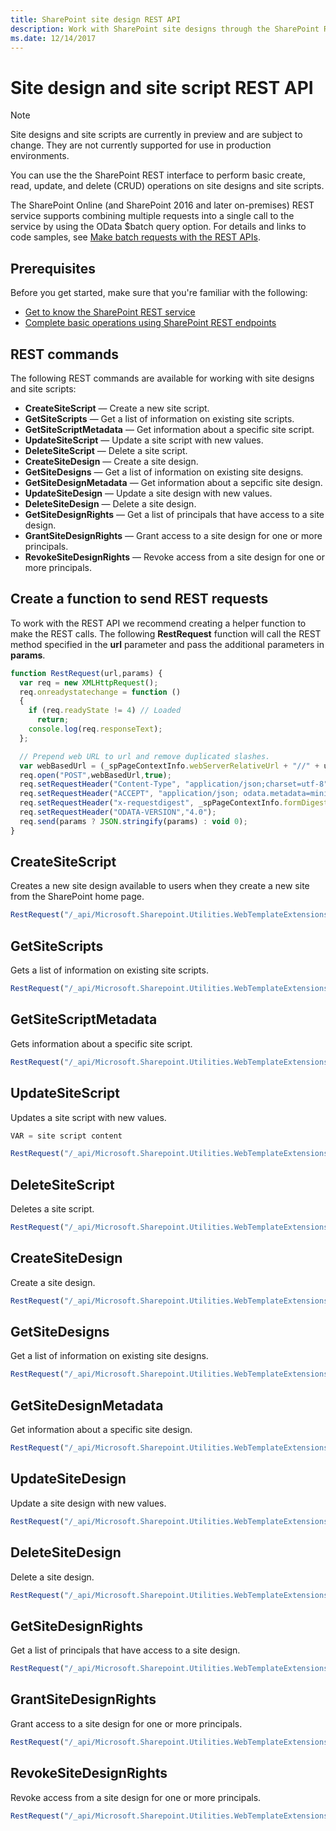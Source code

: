 ```yaml
---
title: SharePoint site design REST API
description: Work with SharePoint site designs through the SharePoint REST interface to perform basic create, read, update, and delete (CRUD) operations.
ms.date: 12/14/2017
---
```


# Site design and site script REST API

> [!NOTE]
> Site designs and site scripts are currently in preview and are subject to change. They are not currently supported for use in production environments.

You can use the the SharePoint REST interface to perform basic create, read, update, and delete (CRUD) operations on site designs and site scripts.

The SharePoint Online (and SharePoint 2016 and later on-premises) REST service supports combining multiple requests into a single call to the service by using the OData $batch query option. For details and links to code samples, see [Make batch requests with the REST APIs](https://dev.office.com/sharepoint/docs/apis/rest/make-batch-requests-with-the-rest-apis.md).

## Prerequisites
Before you get started, make sure that you're familiar with the following:
- [Get to know the SharePoint REST service](https://dev.office.com/sharepoint/docs/apis/rest/get-to-know-the-sharepoint-rest-service.md) 
- [Complete basic operations using SharePoint REST endpoints](https://dev.office.com/sharepoint/docs/apis/rest/complete-basic-operations-using-sharepoint-rest-endpoints.md)

## REST commands

The following REST commands are available for working with site designs and site scripts:

- **CreateSiteScript** &mdash; Create a new site script.
- **GetSiteScripts** &mdash; Get a list of information on existing site scripts.
- **GetSiteScriptMetadata** &mdash; Get information about a specific site script.
- **UpdateSiteScript** &mdash; Update a site script with new values.
- **DeleteSiteScript** &mdash; Delete a site script.
- **CreateSiteDesign** &mdash; Create a site design.
- **GetSiteDesigns** &mdash; Get a list of information on existing site designs.
- **GetSiteDesignMetadata** &mdash; Get information about a sepcific site design.
- **UpdateSiteDesign** &mdash; Update a site design with new values.
- **DeleteSiteDesign** &mdash; Delete a site design.
- **GetSiteDesignRights** &mdash; Get a list of principals that have access to a site design.
- **GrantSiteDesignRights** &mdash; Grant access to a site design for one or more principals.
- **RevokeSiteDesignRights** &mdash; Revoke access from a site design for one or more principals.

## Create a function to send REST requests

To work with the REST API we recommend creating a helper function to make the REST calls. The following **RestRequest** function will call the REST method specified in the **url** parameter and pass the additional parameters in **params**.

```javascript
function RestRequest(url,params) {
  var req = new XMLHttpRequest();
  req.onreadystatechange = function ()
  {
    if (req.readyState != 4) // Loaded
      return;
    console.log(req.responseText);
  };

  // Prepend web URL to url and remove duplicated slashes.
  var webBasedUrl = (_spPageContextInfo.webServerRelativeUrl + "//" + url).replace(/\/{2,}/,"/");
  req.open("POST",webBasedUrl,true);
  req.setRequestHeader("Content-Type", "application/json;charset=utf-8");
  req.setRequestHeader("ACCEPT", "application/json; odata.metadata=minimal");
  req.setRequestHeader("x-requestdigest", _spPageContextInfo.formDigestValue);
  req.setRequestHeader("ODATA-VERSION","4.0");
  req.send(params ? JSON.stringify(params) : void 0);
}
```

## CreateSiteScript

Creates a new site design available to users when they create a new site from the SharePoint home page.

```javascript
RestRequest("/_api/Microsoft.Sharepoint.Utilities.WebTemplateExtensions.SiteScriptUtility.CreateSiteScript(Title=@title)?@title='TITLE'", VARIABLE);
```

## GetSiteScripts

Gets a list of information on existing site scripts.

```javascript
RestRequest("/_api/Microsoft.Sharepoint.Utilities.WebTemplateExtensions.SiteScriptUtility.GetSiteScripts");
```

## GetSiteScriptMetadata

Gets information about a specific site script.

```javascript
RestRequest("/_api/Microsoft.Sharepoint.Utilities.WebTemplateExtensions.SiteScriptUtility.GetSiteScriptMetadata", {id:"<ID>"});
```

## UpdateSiteScript

Updates a site script with new values.

```javascript
VAR = site script content

RestRequest("/_api/Microsoft.Sharepoint.Utilities.WebTemplateExtensions.SiteScriptUtility.UpdateSiteScript", {updateInfo:{Id:"<siteScriptID>", Title:"<updated title>", Description:"<updated description>", Version: 2, Content: JSON.stringify(<VAR>)}});
```

## DeleteSiteScript

Deletes a site script.

```javascript
RestRequest("/_api/Microsoft.Sharepoint.Utilities.WebTemplateExtensions.SiteScriptUtility.DeleteSiteScript", {id:"<ID>"});
```

## CreateSiteDesign

Create a site design.

```javascript
RestRequest("/_api/Microsoft.Sharepoint.Utilities.WebTemplateExtensions.SiteScriptUtility.CreateSiteDesign", {info:{Title:"<title>", Description:"<description>", SiteScriptIds:["NNN"],  WebTemplate:"<64 | 68>", IsDefault: <false | true>}});
```

## GetSiteDesigns

Get a list of information on existing site designs.

```javascript
RestRequest("/_api/Microsoft.Sharepoint.Utilities.WebTemplateExtensions.SiteScriptUtility.GetSiteDesigns");
```

## GetSiteDesignMetadata

Get information about a specific site design.

```javascript
RestRequest("/_api/Microsoft.Sharepoint.Utilities.WebTemplateExtensions.SiteScriptUtility.GetSiteDesignMetadata", {id:"<ID>"});
```

## UpdateSiteDesign

Update a site design with new values.

```javascript
RestRequest("/_api/Microsoft.Sharepoint.Utilities.WebTemplateExtensions.SiteScriptUtility.UpdateSiteDesign", {updateInfo:{Id:"<siteDesignID>", Title:"<updated site design title>", Description:"<updated site design description>", SiteScriptIds:["<ID>"], PreviewImageUrl:"<url to image asset for site design preview image>",PreviewImageAltText:"<alt text for preview image>" WebTemplate:"68", Version: 7, IsDefault: false}});
```

## DeleteSiteDesign

Delete a site design.

```javascript
RestRequest("/_api/Microsoft.Sharepoint.Utilities.WebTemplateExtensions.SiteScriptUtility.DeleteSiteDesign", {id:"<ID>"});
```

## GetSiteDesignRights

Get a list of principals that have access to a site design.

```javascript
RestRequest("/_api/Microsoft.Sharepoint.Utilities.WebTemplateExtensions.SiteScriptUtility.GetSiteDesignRights", {id:"<ID>"});
```

## GrantSiteDesignRights

Grant access to a site design for one or more principals.

```javascript
RestRequest("/_api/Microsoft.Sharepoint.Utilities.WebTemplateExtensions.SiteScriptUtility.GrantSiteDesignRights", {id:"<ID>", principalNames:["alias", “alias@domain.com”], grantedRights:1});
```

## RevokeSiteDesignRights

Revoke access from a site design for one or more principals.

```javascript
RestRequest("/_api/Microsoft.Sharepoint.Utilities.WebTemplateExtensions.SiteScriptUtility.RevokeSiteDesignRights", {id:"5d4756e9-e1f5-42f7-afa7-5fa5aac170aa", principalNames:["debrab@Contoso.sharepoint.com"] });
```
